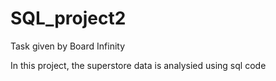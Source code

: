 # SQL_project2

Task given by Board Infinity

In this project, the superstore data is analysied using sql code
